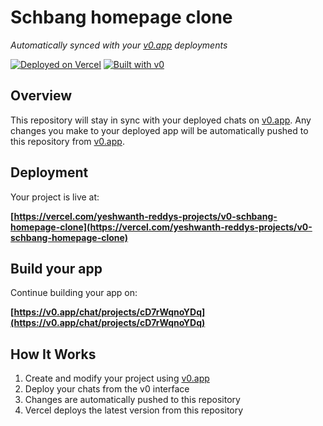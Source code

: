# Schbang homepage clone

*Automatically synced with your [v0.app](https://v0.app) deployments*

[![Deployed on Vercel](https://img.shields.io/badge/Deployed%20on-Vercel-black?style=for-the-badge&logo=vercel)](https://vercel.com/yeshwanth-reddys-projects/v0-schbang-homepage-clone)
[![Built with v0](https://img.shields.io/badge/Built%20with-v0.app-black?style=for-the-badge)](https://v0.app/chat/projects/cD7rWqnoYDq)

## Overview

This repository will stay in sync with your deployed chats on [v0.app](https://v0.app).
Any changes you make to your deployed app will be automatically pushed to this repository from [v0.app](https://v0.app).

## Deployment

Your project is live at:

**[https://vercel.com/yeshwanth-reddys-projects/v0-schbang-homepage-clone](https://vercel.com/yeshwanth-reddys-projects/v0-schbang-homepage-clone)**

## Build your app

Continue building your app on:

**[https://v0.app/chat/projects/cD7rWqnoYDq](https://v0.app/chat/projects/cD7rWqnoYDq)**

## How It Works

1. Create and modify your project using [v0.app](https://v0.app)
2. Deploy your chats from the v0 interface
3. Changes are automatically pushed to this repository
4. Vercel deploys the latest version from this repository
